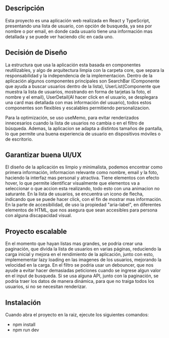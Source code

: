 ## Descripción
Esta proyecto es una aplicación web realizada en React y TypeScript, presentando una lista de usuario, con opción de busqueda, ya sea por nombre o por email, en donde cada usuario tiene una información mas detallada y se puede ver haciendo clic en cada uno.

## Decisión de Diseño
La estructura que usa la aplicación esta basada en componentes reutilizables, y algo de arquitectura limpia con la carpeta core, que separa la responsabilidad y la independencia de la implementacion. 
Dentro de la aplicación algunos componentes principales son SearchBar (Componente que ayuda a buscar usuarios dentro de la lista), UserList(Componente que muestra la lista de usuarios, mostrando en forma de tarjetas la foto, el nombre y el email), UserDetail(Al hacer click en el usuario, se desplegara una card mas detallada con mas información del usuario), todos estos componentes son flexibles y escalables permitiendo personalizacion.

Para la optimización, se uso useMemo, para evitar renderizados innecesarios cuando la lista de usuarios no cambia o en el filtro de búsqueda. Ademas, la aplicacion se adapta a distintos tamaños de pantalla, lo que permite una buena experiencia de usuario en dispositivos móviles o de escritorio.

## Garantizar buena UI/UX
El diseño de la aplicación es limpio y minimalista, podemos encontrar como primera información, informacion relevante como nombre, email y la foto, haciendo la interfaz mas personal y atractiva.
Tiene elementos con efecto hover, lo que permite identificar visualmente que elementos va a seleccionar o que accion esta realizando, todo esto con una animacion no saturante. En la lista de usuarios, se encuentra un icono de flecha, indicando que se puede hacer click, con el fin de mostrar mas información.
En la parte de accesibilidad, de uso la propiedad "aria-label", en diferentes elementos de HTML, que nos asegura que sean accesibles para persona con alguna discapacidad visual.

## Proyecto escalable
En el momento que hayan listas mas grandes, se podria crear una paginación, que divida la lista de usuarios en varias páginas, reduciendo la carga inicial y mejora en el rendimiento de la aplicación, junto con esto, implemementar lazy loading en las imagenes de los usuarios, mejorando la velocidad en la carga. En el filtro se podria usar un debouncer, que nos ayude a evitar hacer demasiadas peticiones cuando se ingrese algun valor en el input de busqueda. Si se usa alguna API, junto con la paginación, se podria traer los datos de manera dinámica, para que no traiga todos los usuarios, si no se necesitan renderizar.

## Instalación
Cuando abra el proyecto en la raiz, ejecute los siguientes comandos:

* npm install
* npm run dev
